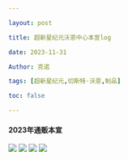 ```yaml
---

layout: post

title: 超新星纪元沃恩中心本宣log

date: 2023-11-31

Author: 克诺

tags: [超新星纪元,切斯特·沃恩,制品]

toc: false

---
```

#### 2023年通贩本宣

![](https://s3.bmp.ovh/imgs/2025/03/25/1dbac37639d71816.png)
![](https://s3.bmp.ovh/imgs/2025/03/25/81217a777a74a26e.png)
![](https://s3.bmp.ovh/imgs/2025/03/25/e4e5b158271b1ecc.png)
![](https://s3.bmp.ovh/imgs/2025/03/25/b3ea959bd11eb29c.png)
